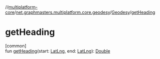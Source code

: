 //[multiplatform-core](../../../index.md)/[net.graphmasters.multiplatform.core.geodesy](../index.md)/[Geodesy](index.md)/[getHeading](get-heading.md)

# getHeading

[common]\
fun [getHeading](get-heading.md)(start: [LatLng](../../net.graphmasters.multiplatform.core.model/-lat-lng/index.md), end: [LatLng](../../net.graphmasters.multiplatform.core.model/-lat-lng/index.md)): [Double](https://kotlinlang.org/api/latest/jvm/stdlib/kotlin/-double/index.html)
